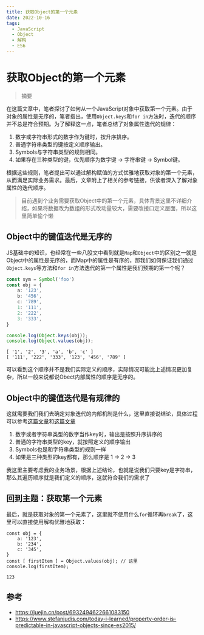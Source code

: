 ```yaml
---
title: 获取Object的第一个元素
date: 2022-10-16
tags: 
  - JavaScript
  - Object
  - 解构
  - ES6
---
```


# 获取Object的第一个元素

> 摘要

<!-- DESC SEP -->

在这篇文章中，笔者探讨了如何从一个JavaScript对象中获取第一个元素。由于对象的属性是无序的，笔者指出，使用`Object.keys`和`for in`方法时，迭代的顺序并不总是符合预期。为了解释这一点，笔者总结了对象属性迭代的规律：

1. 数字或字符串形式的数字作为键时，按升序排序。
2. 普通字符串类型的键按定义顺序输出。
3. Symbols与字符串类型的规则相同。
4. 如果存在三种类型的键，优先顺序为数字键 -> 字符串键 -> Symbol键。

根据这些规则，笔者提出可以通过解构赋值的方式优雅地获取对象的第一个元素，从而满足实际业务需求。最后，文章附上了相关的参考链接，供读者深入了解对象属性的迭代顺序。

<!-- DESC SEP -->

> 目前遇到个业务需要获取Object中的第一个元素，具体背景这里不详细介绍，如果将数据改为数组的形式改动量较大，需要改接口定义层面，所以这里简单偷个懒

## Object中的键值迭代是无序的

JS基础中的知识，也经常在一些八股文中看到就是`Map`和`Object`中的区别之一就是Object中的属性是无序的，而Map中的属性是有序的，那我们如何保证我们通过`Object.keys`等方法和`for in`方法迭代的第一个属性是我们预期的第一个呢？

```ts
const sym = Symbol('foo')
const obj = {
    a: '123',
    b: '456',
    c: '789',
    1: '111',
    2: '222',
    3: '333',
}

console.log(Object.keys(obj));
console.log(Object.values(obj));
```
	[ '1', '2', '3', 'a', 'b', 'c' ]
	[ '111', '222', '333', '123', '456', '789' ]

可以看到这个顺序并不是我们实际定义的顺序，实际情况可能比上述情况更加复杂，所以一般来说都说Obect内部属性的顺序是无序的。

## Object中的键值迭代是有规律的

这就需要我们我们去确定对象迭代的内部机制是什么，这里直接说结论，具体过程可以参考[这篇文章](https://www.stefanjudis.com/today-i-learned/property-order-is-predictable-in-javascript-objects-since-es2015/)和[这篇文章](https://juejin.cn/post/6932494622661083150)

1.  数字或者字符串类型的数字当作key时，输出是按照升序排序的
2.  普通的字符串类型的key，就按照定义的顺序输出
3.  Symbols也是和字符串类型的规则一样
4.  如果是三种类型的key都有，那么顺序是 1 -> 2 -> 3

我这里主要考虑我的业务场景，根据上述结论，也就是说我们只要key是字符串，那么其遍历顺序就是我们定义的顺序，这就符合我们的需求了

## 回到主题：获取第一个元素

最后，就是获取对象的第一个元素了，这里就不使用什么`for`循环再`break`了，这里可以直接使用解构优雅地获取：

```ts{6}
const obj = {
	a: '123',
	b: '234',
	c: '345',
}
const [ firstItem ] = Object.values(obj); // 这里
console.log(firstItem);

```
	123

## 参考

- https://juejin.cn/post/6932494622661083150
- https://www.stefanjudis.com/today-i-learned/property-order-is-predictable-in-javascript-objects-since-es2015/

